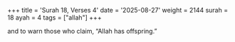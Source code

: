 +++
title = 'Surah 18, Verses 4'
date = '2025-08-27'
weight = 2144
surah = 18
ayah = 4
tags = ["allah"]
+++

and to warn those who claim, “Allah has offspring.”